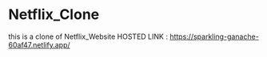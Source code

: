 # Netflix_Clone
this is a clone of Netflix_Website
HOSTED LINK : https://sparkling-ganache-60af47.netlify.app/
